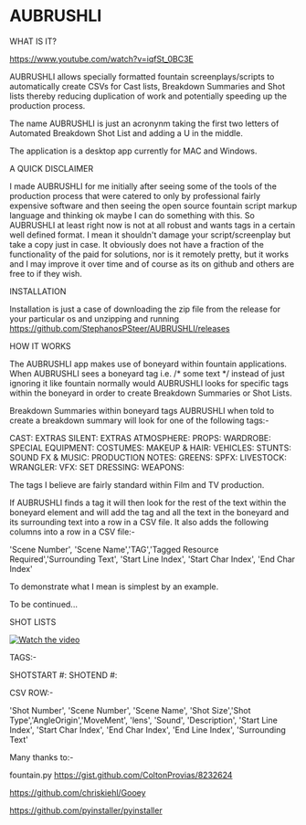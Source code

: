 # AUBRUSHLI

WHAT IS IT?

https://www.youtube.com/watch?v=iqfSt_0BC3E

AUBRUSHLI allows specially formatted fountain screenplays/scripts to automatically create CSVs for Cast lists, Breakdown Summaries and Shot lists thereby reducing duplication of work and potentially speeding up the production process. 

The name AUBRUSHLI is just an acronynm taking the first two letters of Automated Breakdown Shot List and adding a U in the middle. 

The application is a desktop app currently for MAC and Windows. 

A QUICK DISCLAIMER

I made AUBRUSHLI for me initially after seeing some of the tools of the production process that were catered to only by professional fairly expensive software and then seeing the open source fountain script markup language and thinking ok maybe I can do something with this. So AUBRUSHLI at least right now is not at all robust and wants tags in a certain well defined format. I mean it shouldn't damage your script/screenplay but take a copy just in case. It obviously does not have a fraction of the functionality of the paid for solutions, nor is it remotely pretty, but it works and I may improve it over time and of course as its on github and others are free to if they wish. 

INSTALLATION

Installation is just a case of downloading the zip file from the release for your particular os and unzipping and running https://github.com/StephanosPSteer/AUBRUSHLI/releases

HOW IT WORKS

The AUBRUSHLI app makes use of boneyard within fountain applications. When AUBRUSHLI sees a boneyard tag i.e. /* some text */ instead of just ignoring it like fountain normally would AUBRUSHLI looks for specific tags within the boneyard in order to create Breakdown Summaries or Shot Lists.  

Breakdown Summaries
within boneyard tags AUBRUSHLI when told to create a breakdown summary will look for one of the following tags:-

CAST:
EXTRAS SILENT: 
EXTRAS ATMOSPHERE: 
PROPS: 
WARDROBE:
SPECIAL EQUIPMENT:
COSTUMES:
MAKEUP & HAIR:
VEHICLES:
STUNTS: 
SOUND FX & MUSIC:
PRODUCTION NOTES:
GREENS:
SPFX:
LIVESTOCK:
WRANGLER:
VFX: 
SET DRESSING:
WEAPONS:

The tags I believe are fairly standard within Film and TV production. 

If AUBRUSHLI finds a tag it will then look for the rest of the text within the boneyard element and will add the tag and all the text in the boneyard and its surrounding text into a row in a CSV file. It also adds the following columns into a row in a CSV file:-

'Scene Number',  'Scene Name','TAG','Tagged Resource Required','Surrounding Text', 'Start Line Index', 'Start Char Index', 'End Char Index'

To demonstrate what I mean is simplest by an example. 

To be continued...

SHOT LISTS

[![Watch the video](https://img.youtube.com/vi/Suh_3SY9-ZY/maxresdefault.jpg)](https://www.youtube.com/watch?v=Suh_3SY9-ZY)

TAGS:-

SHOTSTART #: 
SHOTEND #:
    
CSV ROW:-    
        
'Shot Number', 'Scene Number', 'Scene Name',  'Shot Size','Shot Type','AngleOrigin','MoveMent', 'lens', 'Sound', 'Description', 'Start Line Index', 'Start Char Index', 'End Char Index', 'End Line Index', 'Surrounding Text'



Many thanks to:-

fountain.py https://gist.github.com/ColtonProvias/8232624

https://github.com/chriskiehl/Gooey

https://github.com/pyinstaller/pyinstaller

